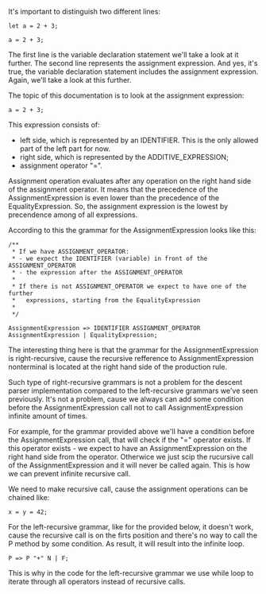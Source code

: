 It's important to distinguish two different lines:

```
let a = 2 + 3;

a = 2 + 3;
```

The first line is the variable declaration statement we'll take a look at it further. The second line represents the assignment expression. And yes, it's true, the variable declaration statement includes the assignment expression. Again, we'll take a look at this further.

The topic of this documentation is to look at the assignment expression:

```
a = 2 + 3;
```

This expression consists of:

- left side, which is represented by an IDENTIFIER. This is the only allowed part of the left part for now.
- right side, which is represented by the ADDITIVE_EXPRESSION;
- assignment operator "=".

Assignment operation evaluates after any operation on the right hand side of the assignment operator. It means that the precedence of the AssignmentExpression is even lower than the precedence of the EqualityExpression. So, the assignment expression is the lowest by precendence among of all expressions.

According to this the grammar for the AssignmentExpression looks like this:

```
/** 
 * If we have ASSIGNMENT_OPERATOR:
 * - we expect the IDENTIFIER (variable) in front of the ASSIGNMENT_OPERATOR
 * - the expression after the ASSIGNMENT_OPERATOR 
 *
 * If there is not ASSIGNMENT_OPERATOR we expect to have one of the further 
 *   expressions, starting from the EqualityExpression
 *
 */
 
AssignmentExpression => IDENTIFIER ASSIGNMENT_OPERATOR AssignmentExpression | EqualityExpression;
```

The interesting thing here is that the grammar for the AssignmentExpression is right-recursive, cause the recursive refference to AssignmentExpression nonterminal is located at the right hand side of the production rule.

Such type of right-recursive grammars is not a problem for the descent parser implementation compared to the left-recursive grammars we've seen previously. It's not a problem, cause we always can add some condition before the AssignmentExpression call not to call AssignmentExpression infinite amount of times.

For example, for the grammar provided above we'll have a condition before the AssignmentExpression call, that will check if the "=" operator exists. If this operator exists - we expect to have an AssignmentExpression on the right hand side from the operator. Otherwice we just scip the rucursive call of the AssignmentExpression and it will never be called again. This is how we can prevent infinite recursive call.

We need to make recursive call, cause the assignment operations can be chained like:

```
x = y = 42;
```

For the left-recursive grammar, like for the provided below, it doesn't work, cause the recursive call is on the firts position and there's no way to call the P method by some condition. As result, it will result into the infinite loop.

```
P => P "+" N | F;
```

This is why in the code for the left-recursive grammar we use while loop to iterate through all operators instead of recursive calls.
